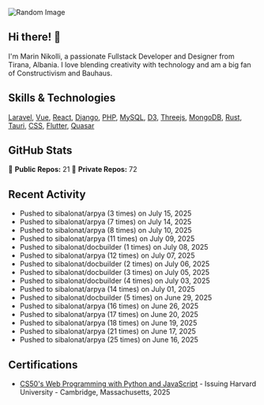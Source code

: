 ![Random Image](assets/4.png)
## Hi there! 👋

I'm Marin Nikolli, a passionate Fullstack Developer and Designer from Tirana, Albania. I love blending creativity with technology and am a big fan of Constructivism and Bauhaus.

## Skills & Technologies

[Laravel](https://laravel.com/), [Vue](https://vuejs.org/), [React](https://react.dev/), [Django](https://www.djangoproject.com/), [PHP](https://www.php.net/), [MySQL](https://www.mysql.com/), [D3](https://d3js.org/), [Threejs](https://threejs.org/), [MongoDB](https://www.mongodb.com/?msockid=18f41f88c021681c2a650aaac1546995), [Rust](https://www.rust-lang.org/), [Tauri](https://tauri.app/), [CSS](https://css3.com/), [Flutter](https://flutter.dev/), [Quasar](https://quasar.dev/)

## GitHub Stats

🌟 **Public Repos:** 21
🌟 **Private Repos:** 72  

## Recent Activity
- Pushed to sibalonat/arpya (3 times) on July 15, 2025
- Pushed to sibalonat/arpya (7 times) on July 14, 2025
- Pushed to sibalonat/arpya (8 times) on July 10, 2025
- Pushed to sibalonat/arpya (11 times) on July 09, 2025
- Pushed to sibalonat/docbuilder (1 times) on July 08, 2025
- Pushed to sibalonat/arpya (12 times) on July 07, 2025
- Pushed to sibalonat/docbuilder (2 times) on July 06, 2025
- Pushed to sibalonat/docbuilder (3 times) on July 05, 2025
- Pushed to sibalonat/docbuilder (4 times) on July 03, 2025
- Pushed to sibalonat/arpya (14 times) on July 01, 2025
- Pushed to sibalonat/docbuilder (5 times) on June 29, 2025
- Pushed to sibalonat/arpya (16 times) on June 26, 2025
- Pushed to sibalonat/arpya (17 times) on June 20, 2025
- Pushed to sibalonat/arpya (18 times) on June 19, 2025
- Pushed to sibalonat/arpya (21 times) on June 17, 2025
- Pushed to sibalonat/arpya (25 times) on June 16, 2025



## Certifications

- [CS50's Web Programming with
Python and JavaScript](https://certificates.cs50.io/faf4470c-c773-489d-bc3e-b0086a8a5404.pdf?size=letter) - Issuing Harvard University - Cambridge, Massachusetts, 2025

